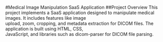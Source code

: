 #Medical Image Manipulation SaaS Application
##Project Overview
This project implements a SaaS application designed to manipulate medical images. It includes features like image<br/> upload, zoom, cropping, and metadata extraction for DICOM files. The application is built using HTML, CSS,<br/> JavaScript, and libraries such as dicom-parser for DICOM file parsing.
